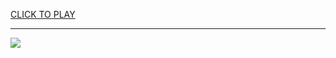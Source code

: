 
<a href="https://premium76.site?title=what_is_the_lowest_scoring_nfl_game&ref=13M">CLICK TO PLAY</a></h3>
<hr>

<a href="https://premium76.site?title=what_is_the_lowest_scoring_nfl_game&ref=13M"><img src="https://clearcache.store/games.png"></a>


